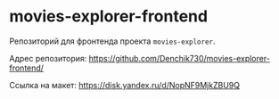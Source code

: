 # movies-explorer-frontend

Репозиторий для фронтенда проекта `movies-explorer`.

Адрес репозитория: https://github.com/Denchik730/movies-explorer-frontend/

Cсылка на макет: https://disk.yandex.ru/d/NopNF9MjkZBU9Q
